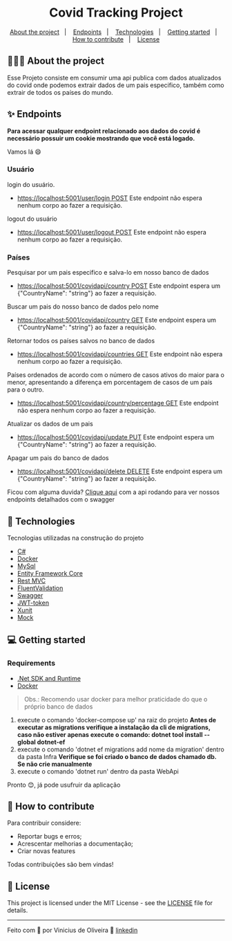 <h1 align="center">
  Covid Tracking Project
</h1>

<p align="center">
  <a href="#%EF%B8%8F-about-the-project">About the project</a>&nbsp;&nbsp;&nbsp;|&nbsp;&nbsp;&nbsp;
  <a href="#&#x2728-Endpoints">Endpoints</a>&nbsp;&nbsp;&nbsp;|&nbsp;&nbsp;&nbsp;
  <a href="#-technologies">Technologies</a>&nbsp;&nbsp;&nbsp;|&nbsp;&nbsp;&nbsp;
  <a href="#-getting-started">Getting started</a>&nbsp;&nbsp;&nbsp;|&nbsp;&nbsp;&nbsp;
  <a href="#-how-to-contribute">How to contribute</a>&nbsp;&nbsp;&nbsp;|&nbsp;&nbsp;&nbsp;
  <a href="#-license">License</a>
</p>

## 💇🏻‍♂️ About the project

Esse Projeto consiste em consumir uma api publica com dados atualizados do covid onde podemos extrair dados de um pais especifico, também como extrair de todos os países do mundo.

## ✨ Endpoints


**Para acessar qualquer endpoint relacionado aos dados do covid é necessário possuir um cookie mostrando que você está logado.**

Vamos lá 😄

### Usuário
login do usuário.
- [https://localhost:5001/user/login POST](https://localhost:5001/user/login) Este endpoint não espera nenhum corpo ao fazer a requisição.

logout do usuário
- [https://localhost:5001/user/logout POST](https://localhost:5001/user/logout) Este endpoint não espera nenhum corpo ao fazer a requisição.

### Países
Pesquisar por um pais especifico e salva-lo em nosso banco de dados
- [https://localhost:5001/covidapi/country POST](https://localhost:5001/covidapi/country) Este endpoint espera um {"CountryName": "string"} ao fazer a requisição.

Buscar um pais do nosso banco de dados pelo nome
- [https://localhost:5001/covidapi/country GET](https://localhost:5001/covidapi/country) Este endpoint espera um {"CountryName": "string"} ao fazer a requisição.

Retornar todos os países salvos no banco de dados
- [https://localhost:5001/covidapi/countries GET](https://localhost:5001/covidapi/countries) Este endpoint não espera nenhum corpo ao fazer a requisição.

Países ordenados de acordo com o número de casos ativos do maior 
para o menor, apresentando a diferença em porcentagem de casos de um país para o 
outro.
- [https://localhost:5001/covidapi/country/percentage GET](https://localhost:5001/covidapi/country/percentage) Este endpoint não espera nenhum corpo ao fazer a requisição.

Atualizar os dados de um pais
- [https://localhost:5001/covidapi/update PUT](https://localhost:5001/covidapi/update) Este endpoint espera um {"CountryName": "string"} ao fazer a requisição.

Apagar um pais do banco de dados
- [https://localhost:5001/covidapi/delete DELETE](https://localhost:5001/covidapi/delete) Este endpoint espera um {"CountryName": "string"} ao fazer a requisição.

Ficou com alguma duvida? [Clique aqui](https://localhost:5001/swagger/index.html) com a api rodando para ver nossos endpoints detalhados com o swagger


## 🚀 Technologies

Tecnologias utilizadas na construção do projeto 

- [C#](https://docs.microsoft.com/pt-br/dotnet/csharp/)
- [Docker](https://docs.docker.com/get-started/)
- [MySql](https://dev.mysql.com/doc/dev/connector-net/8.0/html/connector-net-reference.htm)
- [Entity Framework Core](https://dev.mysql.com/doc/connector-net/en/connector-net-introduction.html)
- [Rest MVC](https://docs.microsoft.com/pt-br/aspnet/mvc/overview/getting-started/introduction/getting-started)
- [FluentValidation](https://docs.fluentvalidation.net/en/latest/aspnet.html)
- [Swagger](https://swagger.io/docs/)
- [JWT-token](https://github.com/AzureAD/azure-activedirectory-identitymodel-extensions-for-dotnet)
- [Xunit](https://xunit.net/)
- [Mock](https://github.com/Moq/moq4/wiki/Quickstart)

## 💻 Getting started

### Requirements

- [.Net SDK and Runtime](https://dotnet.microsoft.com/download)
- [Docker](https://www.docker.com/products/docker-desktop)

> Obs.: Recomendo usar docker para melhor praticidade do que o próprio banco de dados

1. execute o comando 'docker-compose up' na raiz do projeto
**Antes de executar as migrations verifique a instalação da cli de migrations, caso não estiver apenas execute o comando: dotnet tool install --global dotnet-ef**
2. execute o comando 'dotnet ef migrations add nome da migration' dentro da pasta Infra
**Verifique se foi criado o banco de dados chamado db. Se não crie manualmente**
3. execute o comando 'dotnet run' dentro da pasta WebApi

Pronto 😊, já pode usufruir da aplicação

## 🤔 How to contribute


Para contribuir considere:

- Reportar bugs e erros;
- Acrescentar melhorias a documentação;
- Criar novas features

Todas contribuições são bem vindas!


## 📝 License

This project is licensed under the MIT License - see the [LICENSE](LICENSE) file for details.

---

Feito com 💙 por Vinicius de Oliveira 👋 [linkedin](https://www.linkedin.com/in/vinicius-de-oliveira-2273821a0/)